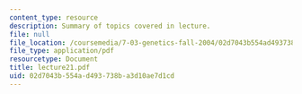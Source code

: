 ```yaml
---
content_type: resource
description: Summary of topics covered in lecture.
file: null
file_location: /coursemedia/7-03-genetics-fall-2004/02d7043b554ad493738ba3d10ae7d1cd_lecture21.pdf
file_type: application/pdf
resourcetype: Document
title: lecture21.pdf
uid: 02d7043b-554a-d493-738b-a3d10ae7d1cd
---
```

